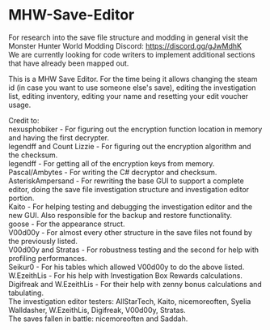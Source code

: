 # MHW-Save-Editor
For research into the save file structure and modding in general visit the Monster Hunter World Modding Discord: https://discord.gg/gJwMdhK  
We are currently looking for code writers to implement additional sections that have already been mapped out.  
  
This is a MHW Save Editor. For the time being it allows changing the steam id (in case you want to use someone else's save), editing the investigation list, editing inventory, editing your name and resetting your edit voucher usage.  
  
Credit to:  
nexusphobiker - For figuring out the encryption function location in memory and having the first decrypter.  
legendff and Count Lizzie - For figuring out the encryption algorithm and the checksum.  
legendff - For getting all of the encryption keys from memory.  
Pascal/Ambytes - For writing the C# decryptor and checksum.  
AsteriskAmpersand - For rewriting the base GUI to support a complete editor, doing the save file investigation structure and investigation editor portion.  
Kaito - For helping testing and debugging the investigation editor and the new GUI. Also responsible for the backup and restore functionality.  
goose - For the appearance struct.  
V00d00y - For almost every other structure in the save files not found by the previously listed.  
V00d00y and Stratas - For robustness testing and the second for help with profiling performances.  
Seikur0 - For his tables which allowed V00d00y to do the above listed.  
W.EzeithLis - For his help with Investigation Box Rewards calculations.  
Digifreak and W.EzeithLis - For their help with zenny bonus calculations and tabulating.  
The investigation editor testers: AllStarTech, Kaito, nicemoreoften, Syelia Walldasher, W.EzeithLis, Digifreak, V00d00y, Stratas.  
The saves fallen in battle: nicemoreoften and Saddah.
